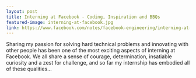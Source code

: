 ```yaml
---
layout: post
title: Interning at Facebook - Coding, Inspiration and BBQs
featured-image: interning-at-facebook.jpg
link: https://www.facebook.com/notes/facebook-engineering/interning-at-facebook-coding-inspiration-and-bbqs/10150248537003920
---
```


Sharing my passion for solving hard technical problems and innovating with other people has been one of the most exciting aspects of interning at Facebook. We all share a sense of courage, determination, insatiable curiosity and a zest for challenge, and so far my internship has embodied all of these qualities...
